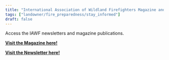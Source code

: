 ```yaml
---
title: "International Association of Wildland Firefighters Magazine and Newsletter"
tags: ["landowner/fire_preparedness/stay_informed"]
draft: false
---
```


Access the IAWF newsletters and magazine publications.

[**Visit the Magazine here!**](https://www.iawfonline.org/wildfire-magazine/)

[**Visit the Newsletter here!**](https://www.iawfonline.org/resources/e-news-dispatch/)

